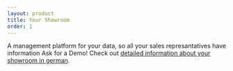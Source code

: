 ```yaml
---
layout: product
title: Your Showroom
order: 1
---
```


A management platform for your data, so all your sales represantatives have information
Ask for a Demo! Check out [detailed information about your showroom in german](http://www.your-showroom.com).
